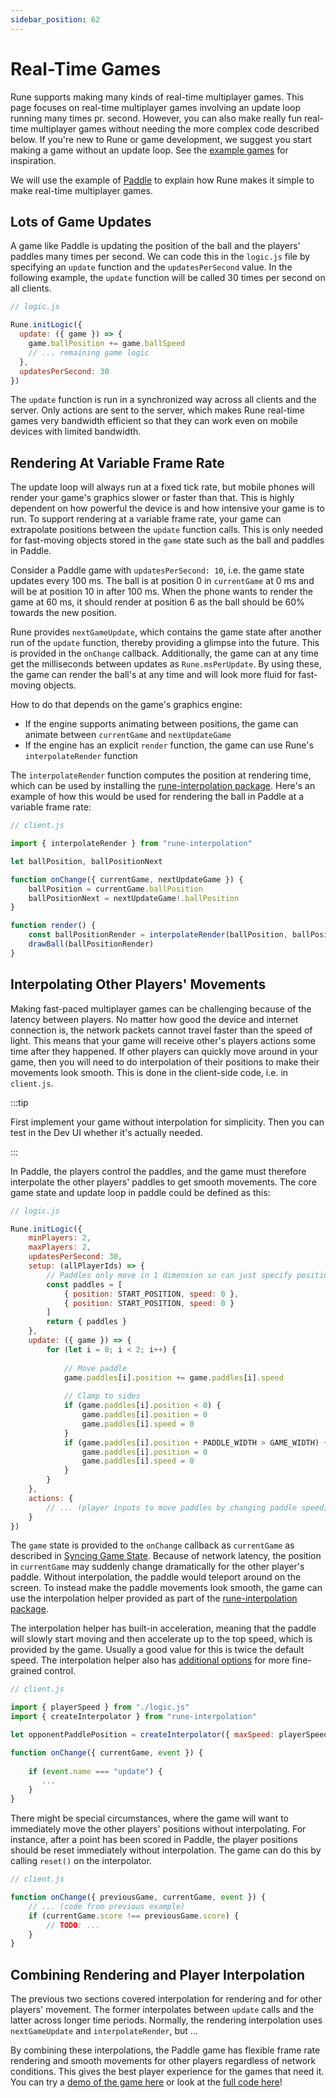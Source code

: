 ```yaml
---
sidebar_position: 62
---
```


# Real-Time Games

Rune supports making many kinds of real-time multiplayer games. This page focuses on real-time multiplayer games involving an update loop running many times pr. second. However, you can also make really fun real-time multiplayer games without needing the more complex code described below. If you're new to Rune or game development, we suggest you start making a game without an update loop. See the [example games](../examples.mdx) for inspiration.

We will use the example of [Paddle](https://github.com/rune/rune-games-sdk/blob/staging/examples/paddle) to explain how Rune makes it simple to make real-time multiplayer games.

## Lots of Game Updates

A game like Paddle is updating the position of the ball and the players' paddles many times per second. We can code this in the `logic.js` file by specifying an `update` function and the `updatesPerSecond` value. In the following example, the `update` function will be called 30 times per second on all clients.

```javascript
// logic.js

Rune.initLogic({
  update: ({ game }) => {
    game.ballPosition += game.ballSpeed
    // ... remaining game logic
  },
  updatesPerSecond: 30
})

```

The `update` function is run in a synchronized way across all clients and the server. Only actions are sent to the server, which makes Rune real-time games very bandwidth efficient so that they can work even on mobile devices with limited bandwidth.

## Rendering At Variable Frame Rate

The update loop will always run at a fixed tick rate, but mobile phones will render your game's graphics slower or faster than that. This is highly dependent on how powerful the device is and how intensive your game is to run. To support rendering at a variable frame rate, your game can extrapolate positions between the `update` function calls. This is only needed for fast-moving objects stored in the `game` state such as the ball and paddles in Paddle.

Consider a Paddle game with `updatesPerSecond: 10`, i.e. the game state updates every 100 ms. The ball is at position 0 in `currentGame` at 0 ms and will be at position 10 in after 100 ms. When the phone wants to render the game at 60 ms, it should render at position 6 as the ball should be 60% towards the new position.

Rune provides `nextGameUpdate`, which contains the game state after another run of the `update` function, thereby providing a glimpse into the future. This is provided in the `onChange` callback. Additionally, the game can at any time get the milliseconds between updates as `Rune.msPerUpdate`. By using these, the game can render the ball's at any time and will look more fluid for fast-moving objects.

How to do that depends on the game's graphics engine:
- If the engine supports animating between positions, the game can animate between `currentGame` and `nextUpdateGame`
- If the engine has an explicit `render` function, the game can use Rune's `interpolateRender` function

The `interpolateRender` function computes the position at rendering time, which can be used by installing the [rune-interpolation package](https://github.com/rune/rune-games-sdk/blob/staging/packages/rune-interpolation). Here's an example of how this would be used for rendering the ball in Paddle at a variable frame rate: 

```javascript
// client.js

import { interpolateRender } from "rune-interpolation"

let ballPosition, ballPositionNext

function onChange({ currentGame, nextUpdateGame }) {
    ballPosition = currentGame.ballPosition
    ballPositionNext = nextUpdateGame!.ballPosition
}

function render() {
    const ballPositionRender = interpolateRender(ballPosition, ballPositionNext)
    drawBall(ballPositionRender)
}

```

## Interpolating Other Players' Movements

Making fast-paced multiplayer games can be challenging because of the latency between players. No matter how good the device and internet connection is, the network packets cannot travel faster than the speed of light. This means that your game will receive other's players actions some time after they happened. If other players can quickly move around in your game, then you will need to do interpolation of their positions to make their movements look smooth. This is done in the client-side code, i.e. in `client.js`.

:::tip

First implement your game without interpolation for simplicity. Then you can test in the Dev UI whether it's actually needed.

:::

In Paddle, the players control the paddles, and the game must therefore interpolate the other players' paddles to get smooth movements. The core game state and update loop in paddle could be defined as this:

```javascript
// logic.js

Rune.initLogic({
    minPlayers: 2,
    maxPlayers: 2,
    updatesPerSecond: 30,
    setup: (allPlayerIds) => {
        // Paddles only move in 1 dimension so can just specify position and speed for that 
        const paddles = [
            { position: START_POSITION, speed: 0 },
            { position: START_POSITION, speed: 0 }
        ]
        return { paddles }
    },
    update: ({ game }) => {
        for (let i = 0; i < 2; i++) {
            
            // Move paddle
            game.paddles[i].position += game.paddles[i].speed
            
            // Clamp to sides
            if (game.paddles[i].position < 0) {
                game.paddles[i].position = 0
                game.paddles[i].speed = 0
            }
            if (game.paddles[i].position + PADDLE_WIDTH > GAME_WIDTH) {
                game.paddles[i].position = 0
                game.paddles[i].speed = 0
            }
        }
    },
    actions: {
        // ... (player inputs to move paddles by changing paddle speed)
    }
})

```

The `game` state is provided to the `onChange` callback as `currentGame` as described in [Syncing Game State](../how-it-works/syncing-game-state.md). Because of network latency, the position in `currentGame` may suddenly change dramatically for the other player's paddle. Without interpolation, the paddle would teleport around on the screen. To instead make the paddle movements look smooth, the game can use the interpolation helper provided as part of the [rune-interpolation package](https://github.com/rune/rune-games-sdk/blob/staging/packages/rune-interpolation).

The interpolation helper has built-in acceleration, meaning that the paddle will slowly start moving and then accelerate up to the top speed, which is provided by the game. Usually a good value for this is twice the default speed. The interpolation helper also has [additional options](https://github.com/rune/rune-games-sdk/blob/staging/packages/rune-interpolation) for more fine-grained control.



```javascript
// client.js

import { playerSpeed } from "./logic.js"
import { createInterpolator } from "rune-interpolation"

let opponentPaddlePosition = createInterpolator({ maxSpeed: playerSpeed * 2 })

function onChange({ currentGame, event }) {
    
    if (event.name === "update") {
       ...
    }
}

```

There might be special circumstances, where the game will want to immediately move the other players' positions without interpolating. For instance, after a point has been scored in Paddle, the player positions should be reset immediately without interpolation. The game can do this by calling `reset()` on the interpolator.

```javascript
// client.js

function onChange({ previousGame, currentGame, event }) {
    // ... (code from previous example)
    if (currentGame.score !== previousGame.score) {
        // TODO: ...
    } 
}

```

## Combining Rendering and Player Interpolation

The previous two sections covered interpolation for rendering and for other players' movement. The former interpolates between `update` calls and the latter across longer time periods. Normally, the rendering interpolation uses `nextGameUpdate` and `interpolateRender`, but ...

By combining these interpolations, the Paddle game has flexible frame rate rendering and smooth movements for other players regardless of network conditions. This gives the best player experience for the games that need it. You can try a [demo of the game here](/examples/paddle) or look at the [full code here](https://github.com/rune/rune-games-sdk/blob/staging/examples/paddle)!